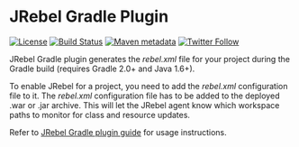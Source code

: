 # JRebel Gradle Plugin 

[![License](https://img.shields.io/badge/license-Apache%202-4EB1BA.svg)](https://www.apache.org/licenses/LICENSE-2.0.html) [![Build Status](https://travis-ci.org/zeroturnaround/gradle-jrebel-plugin.svg?branch=master)](https://travis-ci.org/zeroturnaround/gradle-jrebel-plugin) [![Maven metadata](https://img.shields.io/maven-metadata/v/http/central.maven.org/maven2/org/zeroturnaround/gradle-jrebel-plugin/maven-metadata.xml.svg)](https://search.maven.org/#search%7Cgav%7C1%7Cg%3A%22org.zeroturnaround%22%20AND%20a%3A%22gradle-jrebel-plugin%22) [![Twitter Follow](https://img.shields.io/twitter/follow/zeroturnaround.svg?style=social&label=Follow&maxAge=2592000)](https://twitter.com/zeroturnaround)

JRebel Gradle plugin generates the *rebel.xml* file for your project during the Gradle build (requires Gradle 2.0+ and Java 1.6+).

To enable JRebel for a project, you need to add the *rebel.xml* configuration file to it. The *rebel.xml* configuration file has to be added to the deployed .war or .jar archive. This will let the JRebel agent know which workspace paths to monitor for class and resource updates.

Refer to [JRebel Gradle plugin guide](https://manuals.zeroturnaround.com/jrebel/standalone/gradle.html) for usage instructions.


